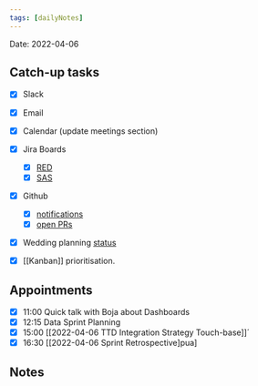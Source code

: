 ```yaml
---
tags: [dailyNotes]
---
```

 
Date: 2022-04-06

## Catch-up tasks

- [x] Slack
- [x] Email
- [x] Calendar (update meetings section)
- [x] Jira Boards
  - [x] [RED](https://hybridtheory.atlassian.net/jira/software/c/projects/RED/boards/86)
  - [x] [SAS](https://hybridtheory.atlassian.net/jira/software/c/projects/SAS/boards/66)
- [x] Github
  - [x] [notifications](https://github.com/notifications?query=is%3Aunread)
  - [x] [open PRs](https://github.com/pulls?q=is%3Aopen+is%3Apr+user%3Ahybridtheory+-label%3Adependencies+)
- [x] Wedding planning [status](https://trello.com/b/c0vjqSCR/wedding-planning)
- [x] [[Kanban]] prioritisation.


## Appointments

- [x] 11:00 Quick talk with Boja about Dashboards
- [x] 12:15 Data Sprint Planning
- [x] 15:00 [[2022-04-06 TTD Integration Strategy Touch-base]]´
- [x] 16:30 [[2022-04-06 Sprint Retrospective]pua]

## Notes